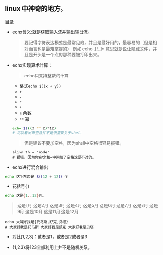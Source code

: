 ## linux 中神奇的地方。

[目录](./summary.md)

- echo含义:就是获取输入流并输出输出流。
  > 要记得字符表达模式是最常见的，并且是最好用的，最容易的（但是相对而言也是最难掌握的）
  > 例如 echo .[!..]* 意思就是说让隐藏文件，并且是开头是一个点的那种要被打印出来。

- echo实现算术计算：

   > echo只支持整数的计算


  - 格式`echo $((x + y))`
  - `+`
  - `-`
  - `*`
  - `/`
  - `%` 余数
  - `**` 幂

  ```bash
  echo $(((3 ** 2)*12)
  # 可以看出来空格并不是很重要关于shell
  ```
  > 但是建议不要加空格，因为shell中空格很容易报错。

  ```
  alias th = 'node'
  # 报错，因为你在th和=中间加了空格这是不对的。
  ```

- echo进行混合输出

 ```bash
 echo 这个东西是 $((12 + 12)) 个
 ```

- 花括号`{}`
```bash
echo 这是{1..12}月。
```
> 这是1月 这是2月 这是3月 这是4月 这是5月 这是6月 这是7月 这是8月 这是9月 这是10月 这是11月 这是12月

```basg
echo 大叫好我是{托马斯,舒克,贝塔}
# 大家好我是托马斯 大家好我是舒克 大家好我是贝塔

```
  - 对比[1,2,3]：或者是1，或者是2或者是3

  - {1,2,3}将123全部利用上并不是随机关系。
